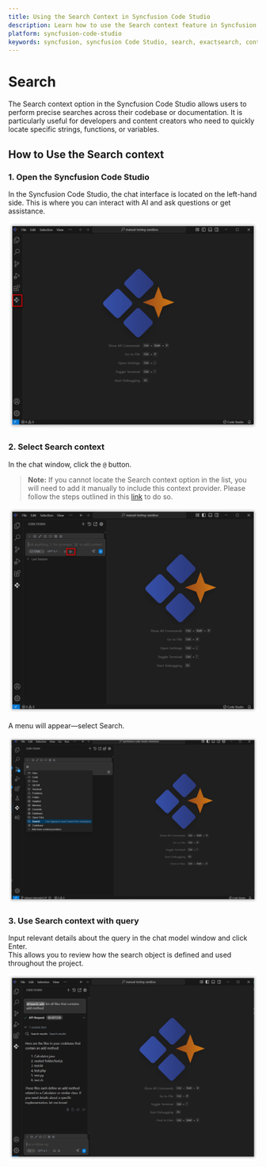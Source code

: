 ```yaml
---
title: Using the Search Context in Syncfusion Code Studio
description: Learn how to use the Search context feature in Syncfusion Code Studio to search across your codebase or documentation efficiently.
platform: syncfusion-code-studio
keywords: syncfusion, syncfusion Code Studio, search, exactsearch, context, codebase, AI, developer-tools, productivity
---
```

 
# Search 
 
The Search context option in the Syncfusion Code Studio allows users to perform precise searches across their codebase or documentation. It is particularly useful for developers and content creators who need to quickly locate specific strings, functions, or variables.
 
## How to Use the Search context
 
### 1. Open the Syncfusion Code Studio
 
In the Syncfusion Code Studio, the chat interface is located on the left-hand side. This is where you can interact with AI and ask questions or get assistance.

<img src="../../feature-images/open-chat.png" alt="openchat" />
 
### 2. Select Search context
 
In the chat window, click the `@` button.  
> **Note:** If you cannot locate the Search context option in the list, you will need to add it manually to include this context provider. Please follow the steps outlined in this [link](/code-studio/features/context-providers/add-more-contextproviders/how-to-configure-more-contextproviders) to do so.

<img src="../../feature-images/click-context.png" alt="clickcontext" />
 
A menu will appear—select Search.

<img src="../../feature-images/search-opencontext.png" alt="opencontext" />
 
### 3. Use Search context with query
 
Input relevant details about the query in the chat model window and click Enter.  
This allows you to review how the search object is defined and used throughout the project.

<img src="../../feature-images/search-output.png" alt="output" />
